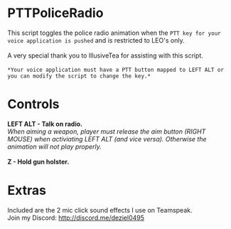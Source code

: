 # PTTPoliceRadio
This script toggles the police radio animation when the `PTT key for your voice application is pushed` and is restricted to LEO's only.
<br><br>
A very special thank you to IllusiveTea for assisting with this script.
<br><br>
`*Your voice application must have a PTT button mapped to LEFT ALT or you can modify the script to change the key.*`
<br>
# Controls
**LEFT ALT - Talk on radio.**
<br>
*When aiming a weapon, player must release the aim button (RIGHT MOUSE) when activiating LEFT ALT (and vice versa). Otherwise the animation will not play properly.*
<br><br>
**Z - Hold gun holster.**
# Extras
Included are the 2 mic click sound effects I use on Teamspeak.
<br>
Join my Discord: http://discord.me/deziel0495
